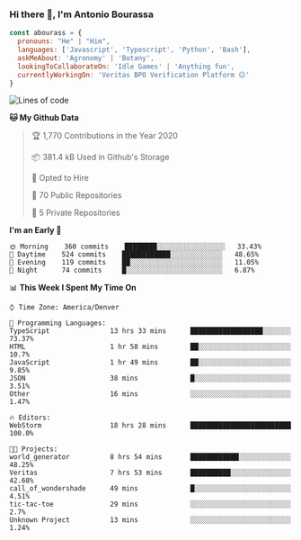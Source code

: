 ### Hi there 👋, I'm Antonio Bourassa

```javascript
const abourass = {
  pronouns: "He" | "Him",
  languages: ['Javascript', 'Typescript', 'Python', 'Bash'],
  askMeAbout: 'Agronomy' | 'Botany',
  lookingToCollaborateOn: 'Idle Games' | 'Anything fun',
  currentlyWorkingOn: 'Veritas BPO Verification Platform 😑'
}
```

<!--START_SECTION:waka-->
![Lines of code](https://img.shields.io/badge/From%20Hello%20World%20I%27ve%20Written-33.2%20million%20lines%20of%20code-blue)

**🐱 My Github Data** 

> 🏆 1,770 Contributions in the Year 2020
 > 
> 📦 381.4 kB Used in Github's Storage 
 > 
> 💼 Opted to Hire
 > 
> 📜 70 Public Repositories
 > 
> 🔑 5 Private Repositories 

**I'm an Early 🐤** 

```text
🌞 Morning    360 commits    ████████░░░░░░░░░░░░░░░░░   33.43% 
🌆 Daytime    524 commits    ████████████░░░░░░░░░░░░░   48.65% 
🌃 Evening    119 commits    ██░░░░░░░░░░░░░░░░░░░░░░░   11.05% 
🌙 Night      74 commits     █░░░░░░░░░░░░░░░░░░░░░░░░   6.87%

```


📊 **This Week I Spent My Time On** 

```text
⌚︎ Time Zone: America/Denver

💬 Programming Languages: 
TypeScript               13 hrs 33 mins      ██████████████████░░░░░░░   73.37% 
HTML                     1 hr 58 mins        ██░░░░░░░░░░░░░░░░░░░░░░░   10.7% 
JavaScript               1 hr 49 mins        ██░░░░░░░░░░░░░░░░░░░░░░░   9.85% 
JSON                     38 mins             █░░░░░░░░░░░░░░░░░░░░░░░░   3.51% 
Other                    16 mins             ░░░░░░░░░░░░░░░░░░░░░░░░░   1.47%

🔥 Editors: 
WebStorm                 18 hrs 28 mins      █████████████████████████   100.0%

🐱‍💻 Projects: 
world_generator          8 hrs 54 mins       ████████████░░░░░░░░░░░░░   48.25% 
Veritas                  7 hrs 53 mins       ██████████░░░░░░░░░░░░░░░   42.68% 
call_of_wondershade      49 mins             █░░░░░░░░░░░░░░░░░░░░░░░░   4.51% 
tic-tac-toe              29 mins             ░░░░░░░░░░░░░░░░░░░░░░░░░   2.7% 
Unknown Project          13 mins             ░░░░░░░░░░░░░░░░░░░░░░░░░   1.24%

```


<!--END_SECTION:waka-->

<!--
**Abourass/Abourass** is a ✨ _special_ ✨ repository because its `README.md` (this file) appears on your GitHub profile.

Here are some ideas to get you started:

- 🔭 I’m currently working on ...
- 🌱 I’m currently learning ...
- 👯 I’m looking to collaborate on ...
- 🤔 I’m looking for help with ...
- 💬 Ask me about ...
- 📫 How to reach me: ...
- 😄 Pronouns: ...
- ⚡ Fun fact: ...
-->
